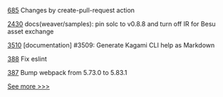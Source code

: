 
[685](https://github.com/hyperledger/aries-agent-test-harness/pull/685) Changes by create-pull-request action

[2430](https://github.com/hyperledger/cacti/pull/2430) docs(weaver/samples): pin solc to v0.8.8 and turn off IR for Besu asset exchange

[3510](https://github.com/hyperledger/iroha/pull/3510) [documentation] #3509: Generate Kagami CLI help as Markdown

[388](https://github.com/hyperledger-labs/fablo/pull/388) Fix eslint

[387](https://github.com/hyperledger-labs/fablo/pull/387) Bump webpack from 5.73.0 to 5.83.1


[See more >>>](https://start-here.hyperledger.org/pull-requests)

